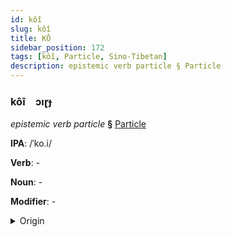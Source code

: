 ```yaml
---
id: kôî
slug: kôî
title: KÔ
sidebar_position: 172
tags: [kôî, Particle, Sino-Tibetan]
description: epistemic verb particle § Particle
---
```


### kôî&emsp;<span kind="abugida">ɔıɽɟ</span>

*epistemic verb particle* **§** [Particle](../../tags/Particle)

**IPA**: /ˈko.i/

**Verb**: -

**Noun**: -

**Modifier**: -

<details>
    <summary>Origin</summary>
    Min, Eastern 可以 kō̤-ī /kʰɔ.i/<br/>
    <em>Sino-Tibetan Language Family</em>
</details>